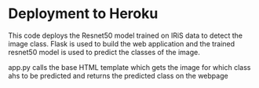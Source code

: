 # Deployment to Heroku

This code deploys the Resnet50 model trained on IRiS data to detect the image class. 
Flask is used to build the web application and the trained resnet50 model is used to predict the classes of the image.

app.py calls the base HTML template which gets the image for which class ahs to be predicted and returns the predicted class on the webpage
